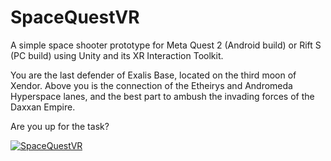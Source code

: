 # SpaceQuestVR
A simple space shooter prototype for Meta Quest 2 (Android build) or Rift S (PC build) using Unity and its XR Interaction Toolkit.

You are the last defender of Exalis Base, located on the third moon of Xendor. Above you is the connection of the Etheirys and Andromeda Hyperspace lanes, and the best part to ambush the invading forces of the Daxxan Empire.

Are you up for the task?

[![SpaceQuestVR](https://img.youtube.com/vi/7pSgPzQblTM/0.jpg)](https://www.youtube.com/watch?v=7pSgPzQblTM)
